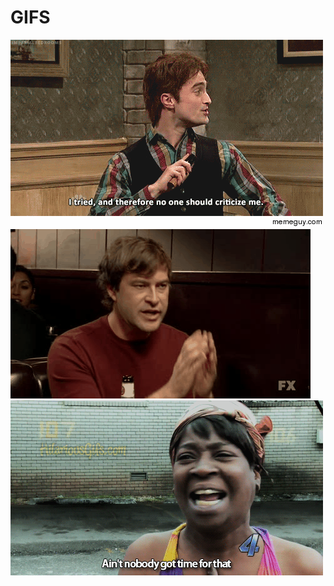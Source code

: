 # GIFS

![I tried and therefore no one should criticize me](after-submitting-a-link-and-getting-plenty-of-downvotes-20291.gif)
![It is decided](it-is-decided.gif)
![Ain't nobody got time for that](TONDq.gif)
